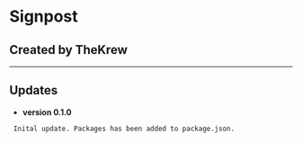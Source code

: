 # Signpost
## Created by TheKrew
 ---

## Updates
* **version 0.1.0**
```
 Inital update. Packages has been added to package.json.
```

